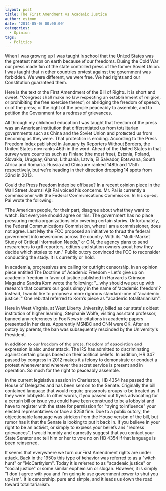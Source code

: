 ```yaml
---
layout: post
title: The First Amendment vs Academic Justice
author: esimon
date: '2014-05-05 00:00:00'
categories:
  - Opinion
tags:
  - Politics
---
```

When I was growing up I was taught in school that the United States was the greatest nation on earth because of our freedoms. During the Cold War our press made fun of the state controlled press of the former Soviet Union. I was taught that in other countries protest against the government was forbidden. We were different, we were free. We had rights and our Constitution guaranteed them. 

Here is the text of the First Amendment of the Bill of Rights. It is short and sweet. "Congress shall make no law respecting an establishment of religion, or prohibiting the free exercise thereof; or abridging the freedom of speech, or of the press; or the right of the people peaceably to assemble, and to petition the Government for a redress of grievances.

All through my childhood education I was taught that freedom of the press was an American institution that differentiated us from totalitarian governments such as China and the Soviet Union and protected us from becoming as they were. That protection is eroding. According to the Press Freedom Index published in January by Reporters Without Borders, the United States now ranks 46th in the word. Ahead of the United States in that survey were countries such as Finland (the most free), Estonia, Poland, Slovakia, Uruguay, Ghana, Lithuania, Latvia, El Salvador, Botswana, South Africa and Romania. Russia and China are ranked 148th and 175th respectively, but we're heading in their direction dropping 14 spots from 32nd in 2013. 

Could the Press Freedom Index be off base? In a recent opinion piece in the Wall Street Journal Ajit Pai voiced his concerns. Mr. Pai is currently a commissioner with the Federal Communications Commission. In his op-ed, Pai wrote the following: 

"The American people, for their part, disagree about what they want to watch. But everyone should agree on this: The government has no place pressuring media organizations into covering certain stories. Unfortunately, the Federal Communications Commission, where I am a commissioner, does not agree. Last May the FCC proposed an initiative to thrust the federal government into newsrooms across the country. With its "Multi-Market Study of Critical Information Needs," or CIN, the agency plans to send researchers to grill reporters, editors and station owners about how they decide which stories to run." Public outcry convinced the FCC to reconsider conducting the study. It is currently on hold. 

In academia, progressives are calling for outright censorship. In an opinion piece entitled The Doctrine of Academic Freedom - Let's give up on academic freedom in favor of justice published in Harvard's Crimson Magazine Sandra Korn wrote the following: "...why should we put up with research that counters our goals simply in the name of ‘academic freedom'? Instead, I would like to propose a more rigorous standard: one of ‘academic justice.'" One rebuttal referred to Korn's piece as "academic totalitarianism". 

Here in West Virginia, at West Liberty University, billed as our state's oldest institution of higher learning, Stephanie Wolfe, visiting assistant professor, banned any references to Fox News in citations in academic papers presented in her class. Apparently MSNBC and CNN were OK. After an outcry by parents, the ban was subsequently rescinded by the University's President. 

In addition to our freedom of the press, freedom of association and expression is also under attack. The IRS has admitted to discriminating against certain groups based on their political beliefs. In addition, HR 347 passed by congress in 2012 makes it a felony to demonstrate or conduct a protest whenever and wherever the secret service is present and in operation. So much for the right to peaceably assemble. 

In the current legislative session in Charleston, HB 4354 has passed the House of Delegates and has been sent on to the Senate. Originally the bill contained language that would require grassroots groups to be treated as if they were lobbyists. In other words, if you passed out flyers advocating for a certain bill or issue you could have been construed to be a lobbyist and have to register with the state for permission for "trying to influence" your elected representatives or face a $250 fine. Due to a public outcry, the objectionable language was stricken from the House version of the bill, but rumor has it that the Senate is looking to put it back in. If you believe in your right to be an activist, or simply to express your beliefs and "redress grievances", I would humbly and earnestly suggest that you contact your State Senator and tell him or her to vote no on HB 4354 if that language is been reinserted. 

It seems that everywhere we turn our First Amendment rights are under attack. Back in the 1950s this type of behavior was referred to as a "witch hunt" or "McCarthyism". Today it is referred to as "academic justice" or "social justice" or some similar euphemism or slogan. However, it is simply "I don't agree with you and I'm going to use government power to shut you up-ism". It is censorship, pure and simple, and it leads us down the road toward totalitarianism. 


